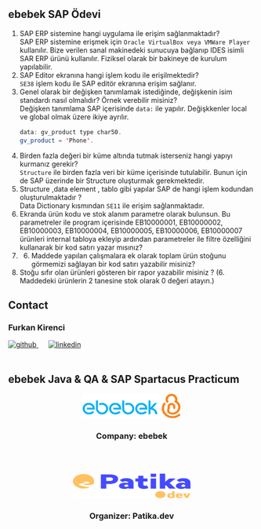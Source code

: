 <!-- ABOUT THE PROJECT -->
## ebebek SAP Ödevi

1)	SAP ERP sistemine hangi uygulama ile erişim sağlanmaktadır?  
	SAP ERP sistemine erişmek için `Oracle VirtualBox veya VMWare Player` kullanılır. Bize verilen sanal makinedeki sunucuya bağlanıp IDES isimli SAR ERP ürünü kullanılır. Fiziksel olarak bir bakineye de kurulum yapılabilir.  
2)	SAP Editor ekranına hangi işlem kodu ile erişilmektedir?  
	`SE38` işlem kodu ile SAP editör ekranına erişim sağlanır.  
3)	Genel olarak bir değişken tanımlamak istediğinde, değişkenin isim standardı nasıl olmalıdır? Örnek verebilir misiniz?  
	Değişken tanımlama SAP içerisinde `data:` ile yapılır. Değişkkenler local ve global olmak üzere ikiye ayrılır.  
	```java
	data: gv_product type char50.  
	gv_product = 'Phone'.  
	```  
4)	Birden fazla değeri bir küme altında tutmak isterseniz hangi yapıyı kurmanız gerekir?  
	`Structure` ile birden fazla veri bir küme içerisinde tutulabilir. Bunun için de SAP üzerinde bir Structure oluşturmak gerekmektedir.  
5)	Structure ,data element , tablo gibi yapılar SAP de hangi işlem kodundan oluşturulmaktadır ?  
	Data Dictionary kısmından `SE11` ile erişim sağlanmaktadır.
6)	Ekranda ürün kodu ve stok alanım parametre olarak bulunsun. Bu parametreler ile program içerisinde EB10000001, EB10000002, EB10000003, EB10000004, EB10000005, EB10000006, EB10000007 ürünleri internal tabloya ekleyip ardından parametreler ile filtre özelliğini kullanarak bir kod satırı yazar mısınız?  
7)	6. Maddede yapılan çalışmalara ek olarak toplam ürün stoğunu görmemizi sağlayan bir kod satırı yazabilir misiniz?  
8)	Stoğu sıfır olan ürünleri gösteren bir  rapor yazabilir misiniz ? (6. Maddedeki ürünlerin 2 tanesine stok olarak 0 değeri atayın.)  



<!-- CONTACT -->
## Contact

### Furkan Kirenci

<a href="https://github.com/furkankirenci" target="_blank">
<img  src=https://img.shields.io/badge/github-%2324292e.svg?&style=for-the-badge&logo=github&logoColor=white alt=github style="margin-bottom: 20px;" />
</a>
<a href="https://www.linkedin.com/in/furkan-kirenci-912668245/" target="_blank">
<img src=https://img.shields.io/badge/linkedin-%231E77B5.svg?&style=for-the-badge&logo=linkedin&logoColor=white alt=linkedin style="margin-bottom: 20px; margin-left:20px" />
</a>

<!-- PROJECT-BOOTCAMP-PRACTICUM PART -->
<br />

## ebebek Java & QA & SAP Spartacus Practicum
<div align="center">
  <a href="https://www.e-bebek.com">
    <img src="https://github.com/furkankirenci/ebebekFinalCase/blob/main/images/ebebek-logo.png" alt="Logo" width="200" height="50">
  </a>

<h3 align="center">Company: ebebek</h3>
</div>
<br>
<br><br>
<div align="center">
  <a href="https://www.patika.dev/tr">
    <img src="https://github.com/furkankirenci/ebebekFinalCase/blob/main/images/patika-logo.svg" alt="Logo" width="240" height="50">
  </a>
<h3 align="center">Organizer: Patika.dev</h3>
</div>
